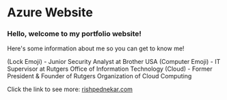 # Azure Website

### Hello, welcome to my portfolio website!

Here's some information about me so you can get to know me!

(Lock Emoji) - Junior Security Analyst at Brother USA
(Computer Emoji) - IT Supervisor at Rutgers Office of Information Technology
(Cloud) - Former President & Founder of Rutgers Organization of Cloud Computing

Click the link to see more:
[rishpednekar.com](https://www.rishpednekar.com/)

